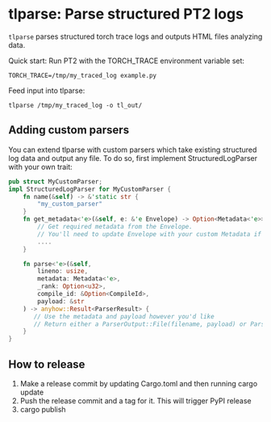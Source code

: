 # tlparse: Parse structured PT2 logs
`tlparse` parses structured torch trace logs and outputs HTML files analyzing data.

Quick start:
Run PT2 with the TORCH_TRACE environment variable set:
```
TORCH_TRACE=/tmp/my_traced_log example.py
```

Feed input into tlparse:
```
tlparse /tmp/my_traced_log -o tl_out/
```

## Adding custom parsers
You can extend tlparse with custom parsers which take existing structured log data and output any file. To do so, first implement StructuredLogParser with your own trait:

```Rust
pub struct MyCustomParser;
impl StructuredLogParser for MyCustomParser {
    fn name(&self) -> &'static str {
        "my_custom_parser"
    }
    fn get_metadata<'e>(&self, e: &'e Envelope) -> Option<Metadata<'e>> {
        // Get required metadata from the Envelope.
        // You'll need to update Envelope with your custom Metadata if you need new types here
        ....
    }

    fn parse<'e>(&self,
        lineno: usize,
        metadata: Metadata<'e>,
        _rank: Option<u32>,
        compile_id: &Option<CompileId>,
        payload: &str
    ) -> anyhow::Result<ParserResult> {
       // Use the metadata and payload however you'd like
       // Return either a ParserOutput::File(filename, payload) or ParserOutput::Link(name, url)
    }
}
```

## How to release

1. Make a release commit by updating Cargo.toml and then running cargo update
2. Push the release commit and a tag for it.  This will trigger PyPI release
3. cargo publish
